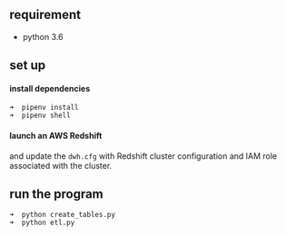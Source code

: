 ## requirement
- python 3.6

## set up
#### install dependencies
```
➜  pipenv install
➜  pipenv shell
```

#### launch an AWS Redshift
and update the `dwh.cfg` with Redshift cluster configuration and IAM role associated with the cluster.


## run the program
```
➜  python create_tables.py
➜  python etl.py
```
